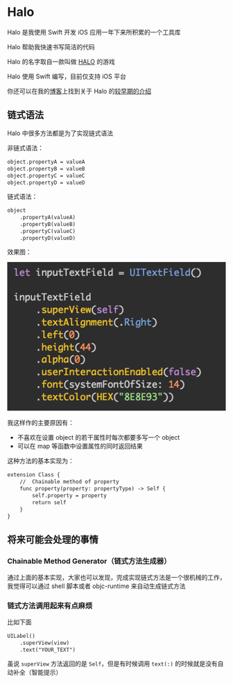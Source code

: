 # Halo

Halo 是我使用 Swift 开发 iOS 应用一年下来所积累的一个工具库

Halo 帮助我快速书写简洁的代码

Halo 的名字取自一款叫做 [HALO](https://www.halowaypoint.com/en-us) 的游戏

Halo 使用 Swift 编写，目前仅支持 iOS 平台

你还可以在我的[博客](http://halowang.github.io/)上找到关于 Halo 的[较早期的介绍](http://halowang.github.io/2016/03/09/introduction-of-Halo/)

## 链式语法

Halo 中很多方法都是为了实现链式语法

非链式语法：

	object.propertyA = valueA
	object.propertyB = valueB
	object.propertyC = valueC
	object.propertyD = valueD

链式语法：

	object
		.propertyA(valueA)
		.propertyB(valueB)
		.propertyC(valueC)
		.propertyD(valueD)
		
效果图：

![](./imageRes/ChainableMethods.png)
		
我这样作的主要原因有：

- 不喜欢在设置 object 的若干属性时每次都要多写一个 object
- 可以在 map 等函数中设置属性的同时返回结果


这种方法的基本实现为：

```
extension Class {
	//	Chainable method of property
	func property(property: propertyType) -> Self {
		self.property = property
		return self
	}
}
```

## 将来可能会处理的事情

### Chainable Method Generator（链式方法生成器）

通过上面的基本实现，大家也可以发现，完成实现链式方法是一个很机械的工作，我觉得可以通过 shell 脚本或者 objc-runtime 来自动生成链式方法

### 链式方法调用起来有点麻烦

比如下面

```
UILabel()
	.superView(view)
	.text("YOUR_TEXT")
```

虽说 `superView` 方法返回的是 `Self`，但是有时候调用 `text(:)` 的时候就是没有自动补全（智能提示）
